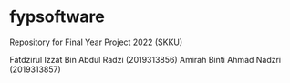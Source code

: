 # fypsoftware
Repository for Final Year Project 2022 (SKKU)

Fatdzirul Izzat Bin Abdul Radzi (2019313856)
Amirah Binti Ahmad Nadzri (2019313857)

